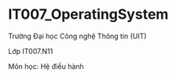 # IT007_OperatingSystem
Trường Đại học Công nghệ Thông tin (UIT)

Lớp IT007.N11 

Môn học: Hệ điều hành
